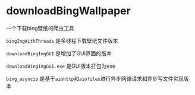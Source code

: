 # downloadBingWallpaper
一个下载bing壁纸的爬虫工具


`bingImgWithThreads`  是多线程下载壁纸文件版本

`downloadBingImgGUI`  是增加了GUI界面的版本

`downloadBingImgGUI.exe`  是GUI版本打包为exe

`bing_asyncio`  是基于`aiohttp`和`aiofiles`进行异步网络请求和异步写文件实现版本

